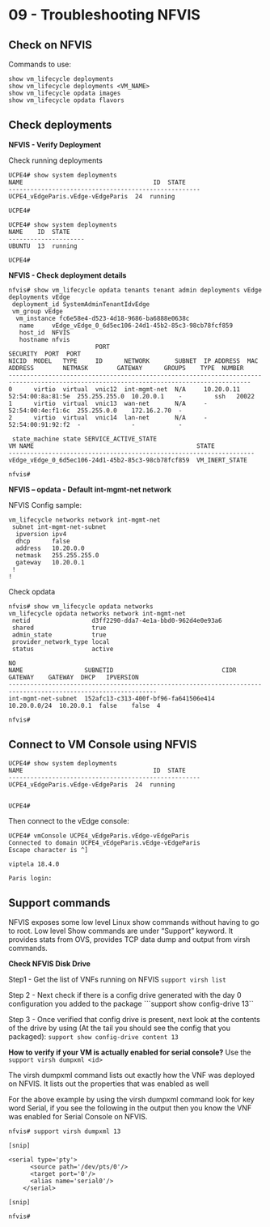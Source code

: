 # 09  - Troubleshooting NFVIS

## Check on NFVIS

Commands to use:
```
show vm_lifecycle deployments
show vm_lifecycle deployments <VM_NAME>
show vm_lifecycle opdata images
show vm_lifecycle opdata flavors
```

## Check deployments

**NFVIS - Verify Deployment**

Check running deployments
```
UCPE4# show system deployments
NAME                                    ID  STATE
-----------------------------------------------------
UCPE4_vEdgeParis.vEdge-vEdgeParis  24  running

UCPE4#
```

```
UCPE4# show system deployments
NAME    ID  STATE
---------------------
UBUNTU  13  running

UCPE4#
```

**NFVIS - Check deployment details**

```
nfvis# show vm_lifecycle opdata tenants tenant admin deployments vEdge
deployments vEdge
 deployment_id SystemAdminTenantIdvEdge
 vm_group vEdge
  vm_instance fc6e58e4-d523-4d18-9686-ba6888e0638c
   name     vEdge_vEdge_0_6d5ec106-24d1-45b2-85c3-98cb78fcf859
   host_id  NFVIS
   hostname nfvis
                        PORT                                                                                     SECURITY  PORT  PORT
NICID  MODEL   TYPE     ID      NETWORK       SUBNET  IP ADDRESS  MAC ADDRESS        NETMASK        GATEWAY      GROUPS    TYPE  NUMBER
-----------------------------------------------------------------------------------------------------------------------------------------
0      virtio  virtual  vnic12  int-mgmt-net  N/A     10.20.0.11  52:54:00:8a:81:5e  255.255.255.0  10.20.0.1    -         ssh   20022
1      virtio  virtual  vnic13  wan-net       N/A     -           52:54:00:4e:f1:6c  255.255.0.0    172.16.2.70  -
2      virtio  virtual  vnic14  lan-net       N/A     -           52:54:00:91:92:f2  -              -            -

 state_machine state SERVICE_ACTIVE_STATE
VM NAME                                             STATE
--------------------------------------------------------------------
vEdge_vEdge_0_6d5ec106-24d1-45b2-85c3-98cb78fcf859  VM_INERT_STATE

nfvis#
```

**NFVIS – opdata - Default int-mgmt-net network**

NFVIS Config sample:
```
vm_lifecycle networks network int-mgmt-net
 subnet int-mgmt-net-subnet
  ipversion ipv4
  dhcp      false
  address   10.20.0.0
  netmask   255.255.255.0
  gateway   10.20.0.1
 !
!
```

Check opdata
```
nfvis# show vm_lifecycle opdata networks
vm_lifecycle opdata networks network int-mgmt-net
 netid                 d3ff2290-dda7-4e1a-bbd0-962d4e0e93a6
 shared                true
 admin_state           true
 provider_network_type local
 status                active
                                                                                    NO
NAME                 SUBNETID                              CIDR          GATEWAY    GATEWAY  DHCP   IPVERSION
---------------------------------------------------------------------------------------------------------------
int-mgmt-net-subnet  152afc13-c313-400f-bf96-fa641506e414  10.20.0.0/24  10.20.0.1  false    false  4

nfvis#
```


## Connect to VM Console using NFVIS

```
UCPE4# show system deployments
NAME                                    ID  STATE
-----------------------------------------------------
UCPE4_vEdgeParis.vEdge-vEdgeParis  24  running


UCPE4#
```

Then connect to the vEdge console:
```
UCPE4# vmConsole UCPE4_vEdgeParis.vEdge-vEdgeParis
Connected to domain UCPE4_vEdgeParis.vEdge-vEdgeParis
Escape character is ^]

viptela 18.4.0

Paris login:
```


## Support commands

NFVIS exposes some low level Linux show commands without having to go to root. Low level Show commands are under “Support” keyword. It provides stats from OVS, provides TCP data dump and output from virsh commands.

**Check NFVIS Disk Drive**

Step1 - Get the list of VNFs running on NFVIS
```support virsh list```

Step 2 - Next check if there is a config drive generated with the day 0 configuration you added to the package
```support show config-drive 13``

Step 3 - Once verified that config drive is present, next look at the contents of the drive by using (At the tail you should see the config that you packaged):
```support show config-drive content 13```

**How to verify if your VM is actually enabled for serial console?**
Use the ```support virsh dumpxml <id>```

The virsh dumpxml command lists out exactly how the VNF was deployed on NFVIS. It lists out the properties that was enabled as well

For the above example by using the virsh dumpxml command look for key word Serial, if you see the following in the output then you know the VNF was enabled for Serial Console on NFVIS.
```
nfvis# support virsh dumpxml 13

[snip]

<serial type='pty'>
      <source path='/dev/pts/0'/>
      <target port='0'/>
      <alias name='serial0'/>
    </serial>

[snip]

nfvis#
```


